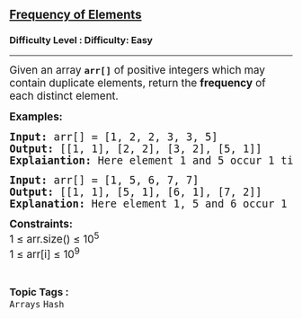 <h2><a href="https://www.geeksforgeeks.org/problems/frequency-of-elements--111353/1">Frequency of Elements</a></h2><h3>Difficulty Level : Difficulty: Easy</h3><hr><div class="problems_problem_content__Xm_eO"><p><span style="font-size: 14pt;">Given an array <strong><code data-start="169" data-end="176">arr[]</code></strong> of positive integers which may contain duplicate elements, return the <strong>frequency</strong> of each distinct element.</span></p>
<p><span style="font-size: 14pt;"><strong>Examples:</strong><br></span></p>
<pre><span style="font-size: 14pt;"><strong>Input: </strong>arr[] = [1, 2, 2, 3, 3, 5]<strong><br>Output: </strong>[[1, 1], [2, 2], [3, 2], [5, 1]]<strong><br>Explaiantion: </strong>Here element 1 and 5 occur 1 times, 2 and 3 occur 2 times.<br></span></pre>
<pre><strong><span style="font-size: 14pt;">Input:</span></strong><span style="font-size: 14pt;"> arr[] = [1, 5, 6, 7, 7]</span><strong><span style="font-size: 14pt;"><br>Output:</span></strong><span style="font-size: 14pt;"> [[1, 1], [5, 1], [6, 1], [7, 2]]</span><strong><span style="font-size: 14pt;"><br>Explanation: </span></strong><span style="font-size: 14pt;">Here element 1, 5 and 6 occur 1 times, 7 occur 2 times.</span></pre>
<p><span style="font-size: 14pt;"><strong>Constraints:</strong><br>1 ≤ arr.size() ≤ 10<sup>5<br></sup>1 ≤ arr[i] ≤ 10<sup>9</sup></span></p></div><br><p><span style=font-size:18px><strong>Topic Tags : </strong><br><code>Arrays</code>&nbsp;<code>Hash</code>&nbsp;